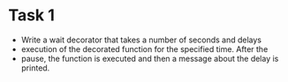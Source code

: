 # Task 1

- Write a wait decorator that takes a number of seconds and delays
- execution of the decorated function for the specified time. After the
- pause, the function is executed and then a message about the delay is printed.